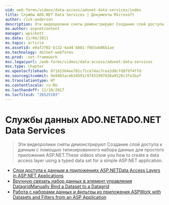```yaml
---
uid: web-forms/videos/data-access/adonet-data-services/index
title: Службы ADO.NET Data Services | Документы Microsoft
author: rick-anderson
description: Эти видеоролики сняты демонстрируют Создание слой доступа к данным с помощью типизированного набора данных для простого приложения ASP.NET.
ms.author: aspnetcontent
manager: wpickett
ms.date: 11/04/2011
ms.topic: article
ms.assetid: e0af2f02-b132-4ad4-b881-f6b5ab86b1ae
ms.technology: dotnet-webforms
ms.prod: .net-framework
msc.legacyurl: /web-forms/videos/data-access/adonet-data-services
msc.type: chapter
ms.openlocfilehash: 07181564ee701c71ce74ac7cea3d8cfd0f9f4ffd
ms.sourcegitcommit: 9a9483aceb34591c97451997036a9120c3fe2baf
ms.translationtype: HT
ms.contentlocale: ru-RU
ms.lasthandoff: 11/10/2017
ms.locfileid: "26525103"
---
```

<a name="adonet-data-services"></a><span data-ttu-id="6e902-103">Службы данных ADO.NET</span><span class="sxs-lookup"><span data-stu-id="6e902-103">ADO.NET Data Services</span></span>
====================
> <span data-ttu-id="6e902-104">Эти видеоролики сняты демонстрируют Создание слой доступа к данным с помощью типизированного набора данных для простого приложения ASP.NET.</span><span class="sxs-lookup"><span data-stu-id="6e902-104">These videos show you how to create a data access layer using a typed data set for a simple ASP.NET application.</span></span>


- [<span data-ttu-id="6e902-105">Слои доступа к данным в приложениях ASP.NET</span><span class="sxs-lookup"><span data-stu-id="6e902-105">Data Access Layers in ASP.NET Applications</span></span>](data-access-layers-in-aspnet-applications.md)
- [<span data-ttu-id="6e902-106">Вручную связать набор данных в элемент управления Datagrid</span><span class="sxs-lookup"><span data-stu-id="6e902-106">Manually Bind a Dataset to a Datagrid</span></span>](how-to-manually-bind-a-dataset-to-a-datagrid.md)
- [<span data-ttu-id="6e902-107">Работа с наборами данных и фильтры из приложения ASP</span><span class="sxs-lookup"><span data-stu-id="6e902-107">Work with Datasets and Filters from an ASP Application</span></span>](how-to-work-with-datasets-and-filters-from-an-asp-application.md)
